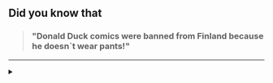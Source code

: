 ## Did you know that

<h3>
  <blockquote>
<!--START_SECTION:debris-->                                                                                                                             
"Donald Duck comics were banned from Finland because he doesn`t wear pants!"
<!--END_SECTION:debris-->
  </blockquote>
</h3>

-----

<details>
  <summary></summary>

<img src="https://github-readme-stats.vercel.app/api?show_icons=true&hide=issues&username=ekickx"> <img src="https://github-readme-stats.vercel.app/api/top-langs/?layout=compact&username=ekickx">

</details>
